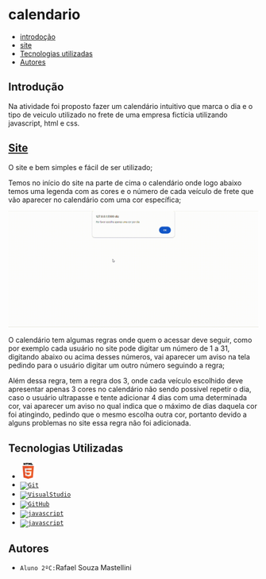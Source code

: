 # calendario

* [introdoção](#introducao)
* [site](#site)
* [Tecnologias utilizadas](#tecnologias-utilizadas)
* [Autores](#autores)

## Introdução
 Na atividade foi proposto fazer um calendário intuitivo que marca o dia e o tipo de veiculo utilizado no frete de uma empresa fictícia utilizando javascript, html e css.
 
## [Site](/index.html)
O site e bem simples e fácil de ser utilizado;

Temos no início do site na parte de cima o calendário onde logo abaixo temos uma legenda com as cores e o número de cada veículo de frete que vão aparecer no calendário com uma cor específica;

![Site](img/Site-do-caminhao.gif)

O calendário tem algumas regras onde quem o acessar deve seguir, como por exemplo cada usuário no site pode digitar um número de 1 a 31, digitando abaixo ou acima desses números, vai aparecer um aviso na tela pedindo para o usuário digitar um outro número seguindo a regra;

Além dessa regra, tem a regra dos 3, onde cada veículo escolhido deve apresentar apenas 3 cores no calendário  não sendo possivel repetir o dia, caso o usuário ultrapasse e tente adicionar 4 dias com uma determinada cor, vai aparecer um aviso no qual indica que o máximo de dias daquela cor foi atingindo, pedindo que o mesmo escolha outra cor, portanto devido a alguns problemas no site essa regra não foi adicionada.
## Tecnologias Utilizadas
* [<code><img height="32" src="https://raw.githubusercontent.com/github/explore/80688e429a7d4ef2fca1e82350fe8e3517d3494d/topics/html/html.png" alt="HTML5"/></code>](https://developer.mozilla.org/pt-BR/docs/Web/HTML)
* [<code><img height="32" src="https://www.malwarebytes.com/wp-content/uploads/sites/2/2023/01/asset_upload_file97293_255583.jpg" alt="Git"/></code>](https://git-scm.com/)
* [<code><img height="32" src="https://img.shields.io/badge/VSCode-0078D4?style=for-the-badge&logo=visual%20studio%20code&logoColor=white" alt="VisualStudio"/></code>](https://code.visualstudio.com/)
* [<code><img height="32" src="https://img.shields.io/badge/GitHub-100000?style=for-the-badge&logo=github&logoColor=white" alt="GitHub"/></code>](https://github.com/)
* [<code><img height="32" src="https://upload.wikimedia.org/wikipedia/commons/thumb/9/99/Unofficial_JavaScript_logo_2.svg/1200px-Unofficial_JavaScript_logo_2.svg.png" alt="javascript"/></code>](https://developer.mozilla.org/pt-BR/docs/Web/JavaScript)
* [<code><img height="32" src="https://encrypted-tbn0.gstatic.com/images?q=tbn:ANd9GcToQ3wKVgMMGYgjU1sXPgOnkGjr2TizNHLlSCjNBGZZbg&s" alt="javascript"/></code>](https://www.linkedin.com/help/linkedin/answer/a550406/o-que-e-o-linkedin-e-como-posso-usa-lo-?lang=pt#:~:text=Voc%C3%AA%20pode%20usar%20o%20LinkedIn%20para%20pesquisar%20empresas%20e%20entrar,que%20est%C3%A1%20aberto%20a%20oportunidades.)

## Autores
* ``Aluno 2ºC:``Rafael Souza Mastellini